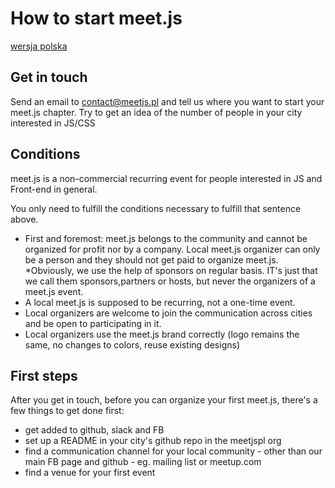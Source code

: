 # How to start meet.js <Cityname>

[wersja polska](getting-started-PL.md)

## Get in touch

Send an email to contact@meetjs.pl and tell us where you want to start your meet.js chapter.
Try to get an idea of the number of people in your city interested in JS/CSS

## Conditions

meet.js is a non-commercial recurring event for people interested in JS and Front-end in general.

You only need to fulfill the conditions necessary to fulfill that sentence above.

- First and foremost: meet.js belongs to the community and cannot be organized for profit nor by a company. Local meet.js organizer can only be a person and they should not get paid to organize meet.js.
*Obviously, we use the help of sponsors on regular basis. IT's just that we call them sponsors,partners or hosts, but never the organizers of a meet.js event.
- A local meet.js is supposed to be recurring, not a one-time event.
- Local organizers are welcome to join the communication across cities and be open to participating in it.
- Local organizers use the meet.js brand correctly (logo remains the same, no changes to colors, reuse existing designs)

## First steps

After you get in touch, before you can organize your first meet.js, there's a few things to get done first:

- get added to github, slack and FB
- set up a README in your city's github repo in the meetjspl org
- find a communication channel for your local community - other than our main FB page and github - eg. mailing list or meetup.com
- find a venue for your first event
